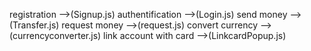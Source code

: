 registration          -->(Signup.js)
authentification      -->(Login.js)
send money            -->(Transfer.js)
request money         -->(request.js)
convert currency      -->(currencyconverter.js)
link account with card    -->(LinkcardPopup.js)
